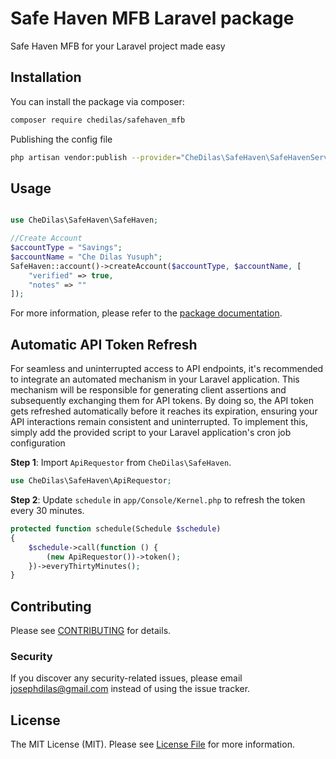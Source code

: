 # Safe Haven MFB Laravel package

Safe Haven MFB for your Laravel project made easy

## Installation

You can install the package via composer:

```bash
composer require chedilas/safehaven_mfb
```

Publishing the config file

```bash
php artisan vendor:publish --provider="CheDilas\SafeHaven\SafeHavenServiceProvider" --tag="config"
```

## Usage

```php

use CheDilas\SafeHaven\SafeHaven;

//Create Account
$accountType = "Savings";
$accountName = "Che Dilas Yusuph";
SafeHaven::account()->createAccount($accountType, $accountName, [
    "verified" => true,
    "notes" => ""
]);

```

For more information, please refer to the [package documentation](docs/index.md).

## Automatic API Token Refresh

For seamless and uninterrupted access to API endpoints, it's recommended to integrate an automated mechanism in your Laravel application. This mechanism will be responsible for generating client assertions and subsequently exchanging them for API tokens. By doing so, the API token gets refreshed automatically before it reaches its expiration, ensuring your API interactions remain consistent and uninterrupted. To implement this, simply add the provided script to your Laravel application's cron job configuration

**Step 1**: Import `ApiRequestor` from `CheDilas\SafeHaven`.

```php
use CheDilas\SafeHaven\ApiRequestor;
```

**Step 2**: Update `schedule` in `app/Console/Kernel.php` to refresh the token every 30 minutes.

```php
protected function schedule(Schedule $schedule)
{
    $schedule->call(function () {
        (new ApiRequestor())->token();
    })->everyThirtyMinutes();
}
```

## Contributing

Please see [CONTRIBUTING](CONTRIBUTING.md) for details.

### Security

If you discover any security-related issues, please email josephdilas@gmail.com instead of using the issue tracker.

## License

The MIT License (MIT). Please see [License File](LICENSE.md) for more information.
